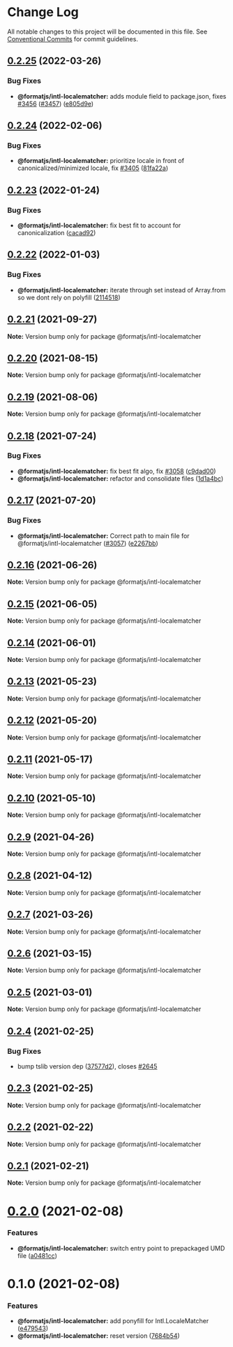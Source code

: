 # Change Log

All notable changes to this project will be documented in this file.
See [Conventional Commits](https://conventionalcommits.org) for commit guidelines.

## [0.2.25](https://github.com/formatjs/formatjs/compare/@formatjs/intl-localematcher@0.2.24...@formatjs/intl-localematcher@0.2.25) (2022-03-26)


### Bug Fixes

* **@formatjs/intl-localematcher:** adds module field to package.json, fixes [#3456](https://github.com/formatjs/formatjs/issues/3456) ([#3457](https://github.com/formatjs/formatjs/issues/3457)) ([e805d9e](https://github.com/formatjs/formatjs/commit/e805d9e29bae0298a081f760e90c8c5d2dd1aa7c))





## [0.2.24](https://github.com/formatjs/formatjs/compare/@formatjs/intl-localematcher@0.2.23...@formatjs/intl-localematcher@0.2.24) (2022-02-06)


### Bug Fixes

* **@formatjs/intl-localematcher:** prioritize locale in front of canonicalized/minimized locale, fix [#3405](https://github.com/formatjs/formatjs/issues/3405) ([81fa22a](https://github.com/formatjs/formatjs/commit/81fa22a87d42362f4d4d8406429f3161a977cd42))





## [0.2.23](https://github.com/formatjs/formatjs/compare/@formatjs/intl-localematcher@0.2.22...@formatjs/intl-localematcher@0.2.23) (2022-01-24)


### Bug Fixes

* **@formatjs/intl-localematcher:** fix best fit to account for canonicalization ([cacad92](https://github.com/formatjs/formatjs/commit/cacad921ed4eb2f608979fe03b8cdcd3d1719766))





## [0.2.22](https://github.com/formatjs/formatjs/compare/@formatjs/intl-localematcher@0.2.21...@formatjs/intl-localematcher@0.2.22) (2022-01-03)


### Bug Fixes

* **@formatjs/intl-localematcher:** iterate through set instead of Array.from so we dont rely on polyfill ([2114518](https://github.com/formatjs/formatjs/commit/211451805d09aae543a8a0aeae1b62a179aaae07))





## [0.2.21](https://github.com/formatjs/formatjs/compare/@formatjs/intl-localematcher@0.2.20...@formatjs/intl-localematcher@0.2.21) (2021-09-27)

**Note:** Version bump only for package @formatjs/intl-localematcher





## [0.2.20](https://github.com/formatjs/formatjs/compare/@formatjs/intl-localematcher@0.2.19...@formatjs/intl-localematcher@0.2.20) (2021-08-15)

**Note:** Version bump only for package @formatjs/intl-localematcher





## [0.2.19](https://github.com/formatjs/formatjs/compare/@formatjs/intl-localematcher@0.2.18...@formatjs/intl-localematcher@0.2.19) (2021-08-06)

**Note:** Version bump only for package @formatjs/intl-localematcher





## [0.2.18](https://github.com/formatjs/formatjs/compare/@formatjs/intl-localematcher@0.2.17...@formatjs/intl-localematcher@0.2.18) (2021-07-24)


### Bug Fixes

* **@formatjs/intl-localematcher:** fix best fit algo, fix [#3058](https://github.com/formatjs/formatjs/issues/3058) ([c9dad00](https://github.com/formatjs/formatjs/commit/c9dad0081ba57792b3cdcf6bc1a02c5dc3f57dc1))
* **@formatjs/intl-localematcher:** refactor and consolidate files ([1d1a4bc](https://github.com/formatjs/formatjs/commit/1d1a4bc6e5ccbf7be774d4f0f4b2ef2c7fa334b5))





## [0.2.17](https://github.com/formatjs/formatjs/compare/@formatjs/intl-localematcher@0.2.16...@formatjs/intl-localematcher@0.2.17) (2021-07-20)


### Bug Fixes

* **@formatjs/intl-localematcher:** Correct path to main file for @formatjs/intl-localematcher ([#3057](https://github.com/formatjs/formatjs/issues/3057)) ([e2267bb](https://github.com/formatjs/formatjs/commit/e2267bbc2645d007ccbae8dfa77bc7ad422cfde2))





## [0.2.16](https://github.com/formatjs/formatjs/compare/@formatjs/intl-localematcher@0.2.15...@formatjs/intl-localematcher@0.2.16) (2021-06-26)

**Note:** Version bump only for package @formatjs/intl-localematcher





## [0.2.15](https://github.com/formatjs/formatjs/compare/@formatjs/intl-localematcher@0.2.14...@formatjs/intl-localematcher@0.2.15) (2021-06-05)

**Note:** Version bump only for package @formatjs/intl-localematcher





## [0.2.14](https://github.com/formatjs/formatjs/compare/@formatjs/intl-localematcher@0.2.13...@formatjs/intl-localematcher@0.2.14) (2021-06-01)

**Note:** Version bump only for package @formatjs/intl-localematcher





## [0.2.13](https://github.com/formatjs/formatjs/compare/@formatjs/intl-localematcher@0.2.12...@formatjs/intl-localematcher@0.2.13) (2021-05-23)

**Note:** Version bump only for package @formatjs/intl-localematcher





## [0.2.12](https://github.com/formatjs/formatjs/compare/@formatjs/intl-localematcher@0.2.11...@formatjs/intl-localematcher@0.2.12) (2021-05-20)

**Note:** Version bump only for package @formatjs/intl-localematcher





## [0.2.11](https://github.com/formatjs/formatjs/compare/@formatjs/intl-localematcher@0.2.10...@formatjs/intl-localematcher@0.2.11) (2021-05-17)

**Note:** Version bump only for package @formatjs/intl-localematcher





## [0.2.10](https://github.com/formatjs/formatjs/compare/@formatjs/intl-localematcher@0.2.9...@formatjs/intl-localematcher@0.2.10) (2021-05-10)

**Note:** Version bump only for package @formatjs/intl-localematcher





## [0.2.9](https://github.com/formatjs/formatjs/compare/@formatjs/intl-localematcher@0.2.8...@formatjs/intl-localematcher@0.2.9) (2021-04-26)

**Note:** Version bump only for package @formatjs/intl-localematcher





## [0.2.8](https://github.com/formatjs/formatjs/compare/@formatjs/intl-localematcher@0.2.7...@formatjs/intl-localematcher@0.2.8) (2021-04-12)

**Note:** Version bump only for package @formatjs/intl-localematcher





## [0.2.7](https://github.com/formatjs/formatjs/compare/@formatjs/intl-localematcher@0.2.6...@formatjs/intl-localematcher@0.2.7) (2021-03-26)

**Note:** Version bump only for package @formatjs/intl-localematcher





## [0.2.6](https://github.com/formatjs/formatjs/compare/@formatjs/intl-localematcher@0.2.5...@formatjs/intl-localematcher@0.2.6) (2021-03-15)

**Note:** Version bump only for package @formatjs/intl-localematcher





## [0.2.5](https://github.com/formatjs/formatjs/compare/@formatjs/intl-localematcher@0.2.4...@formatjs/intl-localematcher@0.2.5) (2021-03-01)

**Note:** Version bump only for package @formatjs/intl-localematcher





## [0.2.4](https://github.com/formatjs/formatjs/compare/@formatjs/intl-localematcher@0.2.3...@formatjs/intl-localematcher@0.2.4) (2021-02-25)


### Bug Fixes

* bump tslib version dep ([37577d2](https://github.com/formatjs/formatjs/commit/37577d22bf28d23de1d8013ba0047cf221ad8840)), closes [#2645](https://github.com/formatjs/formatjs/issues/2645)





## [0.2.3](https://github.com/formatjs/formatjs/compare/@formatjs/intl-localematcher@0.2.2...@formatjs/intl-localematcher@0.2.3) (2021-02-25)

**Note:** Version bump only for package @formatjs/intl-localematcher





## [0.2.2](https://github.com/formatjs/formatjs/compare/@formatjs/intl-localematcher@0.2.1...@formatjs/intl-localematcher@0.2.2) (2021-02-22)

**Note:** Version bump only for package @formatjs/intl-localematcher





## [0.2.1](https://github.com/formatjs/formatjs/compare/@formatjs/intl-localematcher@0.2.0...@formatjs/intl-localematcher@0.2.1) (2021-02-21)

**Note:** Version bump only for package @formatjs/intl-localematcher





# [0.2.0](https://github.com/formatjs/formatjs/compare/@formatjs/intl-localematcher@0.1.0...@formatjs/intl-localematcher@0.2.0) (2021-02-08)


### Features

* **@formatjs/intl-localematcher:** switch entry point to prepackaged UMD file ([a0481cc](https://github.com/formatjs/formatjs/commit/a0481cc79e95960b540cafc541d555a5c228851f))





# 0.1.0 (2021-02-08)


### Features

* **@formatjs/intl-localematcher:** add ponyfill for Intl.LocaleMatcher ([e479543](https://github.com/formatjs/formatjs/commit/e479543e92e9b6c6d08f68848f25bcb9ba558ab3))
* **@formatjs/intl-localematcher:** reset version ([7684b54](https://github.com/formatjs/formatjs/commit/7684b543fa7c3db3aad839bae8485ec7de4ee495))
